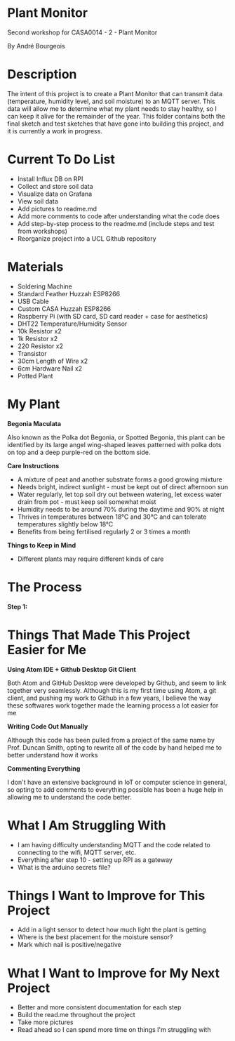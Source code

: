 # Plant Monitor
Second workshop for CASA0014 - 2 - Plant Monitor

By André Bourgeois

# Description
The intent of this project is to create a Plant Monitor that can transmit data (temperature, humidity level, and soil moisture) to an MQTT server.
This data will allow me to determine what my plant needs to stay healthy, so I can keep it alive for the remainder of the year. This folder contains both the final sketch
and test sketches that have gone into building this project, and it is currently a work in progress.

# Current To Do List
- Install Influx DB on RPI
- Collect and store soil data
- Visualize data on Grafana
- View soil data
- Add pictures to readme.md
- Add more comments to code after understanding what the code does
- Add step-by-step process to the readme.md (include steps and test from workshops)
- Reorganize project into a UCL Github repository

# Materials
- Soldering Machine
- Standard Feather Huzzah ESP8266
- USB Cable
- Custom CASA Huzzah ESP8266
- Raspberry Pi (with SD card, SD card reader + case for aesthetics)
- DHT22 Temperature/Humidity Sensor
- 10k Resistor x2
- 1k Resistor x2
- 220 Resistor x2
- Transistor
- 30cm Length of Wire x2
- 6cm Hardware Nail x2
- Potted Plant

# My Plant
**Begonia Maculata**

Also known as the Polka dot Begonia, or Spotted Begonia, this plant can be identified by its large angel wing-shaped leaves patterned with
polka dots on top and a deep purple-red on the bottom side.

**Care Instructions**
- A mixture of peat and another substrate forms a good growing mixture
- Needs bright, indirect sunlight - must be kept out of direct afternoon sun
- Water regularly, let top soil dry out between watering, let excess water drain from pot - must keep soil somewhat moist
- Humidity needs to be around 70% during the daytime and 90% at night
- Thrives in temperatures between 18°C and 30°C and can tolerate temperatures slightly below 18°C
- Benefits from being fertilised regularly 2 or 3 times a month

**Things to Keep in Mind**
- Different plants may require different kinds of care

# The Process
**Step 1:**

# Things That Made This Project Easier for Me
**Using Atom IDE + Github Desktop Git Client**

Both Atom and GitHub Desktop were developed by Github, and seem to link together very seamlessly. Although this is my first time using Atom, a git client,
and pushing my work to Github in a few years, I believe the way these softwares work together made the learning process a lot easier for me

**Writing Code Out Manually**

Although this code has been pulled from a project of the same name by Prof. Duncan Smith, opting to rewrite all of the code by hand helped me to better understand
how it works

**Commenting Everything**

I don't have an extensive background in IoT or computer science in general, so opting to add comments to everything possible has been a huge help
in allowing me to understand the code better.

# What I Am Struggling With
- I am having difficulty understanding MQTT and the code related to connecting to the wifi, MQTT server, etc.
- Everything after step 10 - setting up RPI as a gateway
- What is the arduino secrets file?

# Things I Want to Improve for This Project
- Add in a light sensor to detect how much light the plant is getting
- Where is the best placement for the moisture sensor?
- Mark which nail is positive/negative

# What I Want to Improve for My Next Project
- Better and more consistent documentation for each step
- Build the read.me throughout the project
- Take more pictures
- Read ahead so I can spend more time on things I'm struggling with
